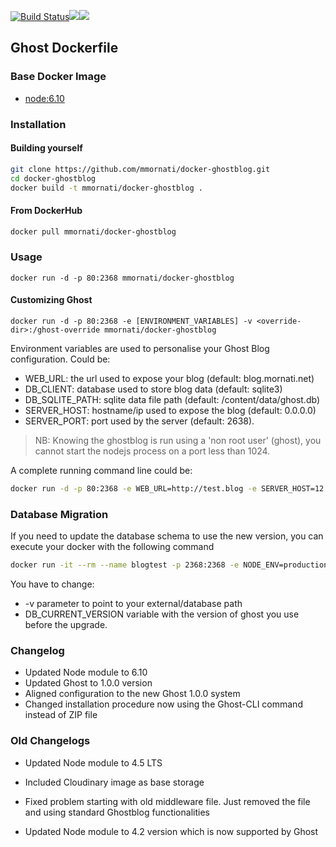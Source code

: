 [![Build Status](https://travis-ci.org/mmornati/docker-ghostblog.svg)](https://travis-ci.org/mmornati/docker-ghostblog)[![](https://images.microbadger.com/badges/image/mmornati/docker-ghostblog.svg)](https://microbadger.com/images/mmornati/docker-ghostblog "Get your own image badge on microbadger.com")[![](https://images.microbadger.com/badges/version/mmornati/docker-ghostblog.svg)](https://microbadger.com/images/mmornati/docker-ghostblog "Get your own version badge on microbadger.com")

## Ghost Dockerfile

### Base Docker Image

* [node:6.10](https://registry.hub.docker.com/_/node/)


### Installation

#### Building yourself

```bash
git clone https://github.com/mmornati/docker-ghostblog.git
cd docker-ghostblog
docker build -t mmornati/docker-ghostblog .
```

#### From DockerHub

```bash
docker pull mmornati/docker-ghostblog
```

### Usage

    docker run -d -p 80:2368 mmornati/docker-ghostblog

#### Customizing Ghost

    docker run -d -p 80:2368 -e [ENVIRONMENT_VARIABLES] -v <override-dir>:/ghost-override mmornati/docker-ghostblog

Environment variables are used to personalise your Ghost Blog configuration. Could be:

* WEB_URL: the url used to expose your blog (default: blog.mornati.net)
* DB_CLIENT: database used to store blog data (default: sqlite3)
* DB_SQLITE_PATH: sqlite data file path (default: /content/data/ghost.db)
* SERVER_HOST: hostname/ip used to expose the blog (default: 0.0.0.0)
* SERVER_PORT: port used by the server (default: 2638).

> NB: Knowing the ghostblog is run using a 'non root user' (ghost), you cannot start the nodejs process on a port less than 1024.

A complete running command line could be:

```bash
docker run -d -p 80:2368 -e WEB_URL=http://test.blog -e SERVER_HOST=12.4.23.5 -e SERVER_PORT=4000 -v /opt/data:/ghost-override dockerfile/ghost
```

### Database Migration
If you need to update the database schema to use the new version, you can execute your docker with the following command

```bash
docker run -it --rm --name blogtest -p 2368:2368 -e NODE_ENV=production -e DB_CURRENT_VERSION=1.0.2 -v /Users/mmornati/ghost-blog-test:/ghost-override mmornati/docker-ghostblog:v1.5.0 /ghost/migrate-database.sh
```

You have to change:
* -v parameter to point to your external/database path
* DB_CURRENT_VERSION variable with the version of ghost you use before the upgrade.

### Changelog
* Updated Node module to 6.10
* Updated Ghost to 1.0.0 version
* Aligned configuration to the new Ghost 1.0.0 system
* Changed installation procedure now using the Ghost-CLI command instead of ZIP file


### Old Changelogs

* Updated Node module to 4.5 LTS
* Included Cloudinary image as base storage

* Fixed problem starting with old middleware file. Just removed the file and using standard Ghostblog functionalities
* Updated Node module to 4.2 version which is now supported by Ghost
